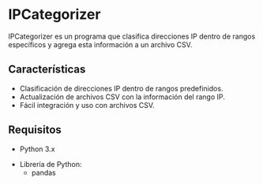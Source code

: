 # IPCategorizer
IPCategorizer es un programa que clasifica direcciones IP dentro de rangos específicos y agrega esta información a un archivo CSV.

## Características
- Clasificación de direcciones IP dentro de rangos predefinidos.
- Actualización de archivos CSV con la información del rango IP.
- Fácil integración y uso con archivos CSV.
## Requisitos
- Python 3.x
+ Librería de Python:
  + pandas

